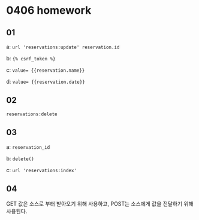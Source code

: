 # 0406 homework

## 01

a: `url 'reservations:update' reservation.id `

b: `{% csrf_token %}`

c: `value= {{reservation.name}}`

d: `value= {{reservation.date}}`



## 02

  `reservations:delete`



## 03

a: `reservation_id`

b: `delete()`

c: `url 'reservations:index'`



## 04

GET 값은 소스로 부터 받아오기 위해 사용하고, POST는 소스에게 값을 전달하기 위해 사용된다.